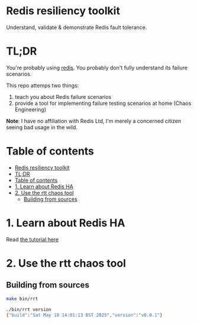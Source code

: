 # Redis resiliency toolkit

Understand, validate & demonstrate Redis fault tolerance.

# TL;DR

You're probably using [redis](https://github.com/redis/redis). You probably don't fully understand its failure scenarios.

This repo attemps two things:

1. teach you about Redis failure scenarios
2. provide a tool for implementing failure testing scenarios at home (Chaos Engineering)


**Note**: I have no affiliation with Redis Ltd, I'm merely a concerned citizen seeing bad usage in the wild.

# Table of contents
- [Redis resiliency toolkit](#redis-resiliency-toolkit)
- [TL;DR](#tldr)
- [Table of contents](#table-of-contents)
- [1. Learn about Redis HA](#1-learn-about-redis-ha)
- [2. Use the rtt chaos tool](#2-use-the-rtt-chaos-tool)
  - [Building from sources](#building-from-sources)


# 1. Learn about Redis HA

Read [the tutorial here](./book/)

# 2. Use the rtt chaos tool

## Building from sources

```sh
make bin/rrt
```

```sh
./bin/rrt version
{"build":"Sat May 10 14:01:13 BST 2025","version":"v0.0.1"}
```